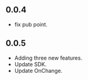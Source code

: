## 0.0.4

* fix pub point.

## 0.0.5

* Adding three new features.
* Update SDK.
* Update OnChange.
